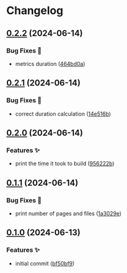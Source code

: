# Changelog

## [0.2.2](https://github.com/hugomods/metrics-parser/compare/metrics-parser/v0.2.1...metrics-parser/v0.2.2) (2024-06-14)


### Bug Fixes 🐞

* metrics duration ([464bd0a](https://github.com/hugomods/metrics-parser/commit/464bd0a4aec4f5843af10cfd0c54256bbde25617))

## [0.2.1](https://github.com/hugomods/metrics-parser/compare/metrics-parser/v0.2.0...metrics-parser/v0.2.1) (2024-06-14)


### Bug Fixes 🐞

* correct duration calculation ([14e516b](https://github.com/hugomods/metrics-parser/commit/14e516bc3a9894702028bdc360c06df35bfd6781))

## [0.2.0](https://github.com/hugomods/metrics-parser/compare/metrics-parser/v0.1.1...metrics-parser/v0.2.0) (2024-06-14)


### Features ✨

* print the time it took to build ([956222b](https://github.com/hugomods/metrics-parser/commit/956222b2bcad1ba7570fc938f70169b9d71fd9f3))

## [0.1.1](https://github.com/hugomods/metrics-parser/compare/metrics-parser/v0.1.0...metrics-parser/v0.1.1) (2024-06-14)


### Bug Fixes 🐞

* print number of pages and files ([1a3029e](https://github.com/hugomods/metrics-parser/commit/1a3029e0ea55978cd7aab8187f1d1823ca89d484))

## [0.1.0](https://github.com/hugomods/metrics-parser/compare/metrics-parser-v0.0.4...metrics-parser/v0.1.0) (2024-06-13)


### Features ✨

* initial commit ([bf50bf9](https://github.com/hugomods/metrics-parser/commit/bf50bf9c5452e7c4a284c5015f3528b48f9308f7))
